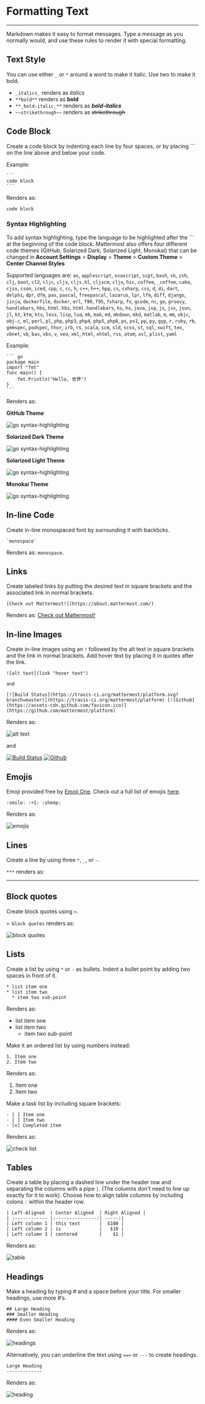 # Formatting Text  
_____

Markdown makes it easy to format messages. Type a message as you normally would, and use these rules to render it with special formatting. 

## Text Style 

You can use either `_` or `*` around a word to make it italic. Use two to make it bold.

* `_italics_` renders as _italics_
* `**bold**` renders as **bold**
* `**_bold-italic_**` renders as **_bold-italics_**
* `~~strikethrough~~` renders as ~~strikethrough~~

## Code Block 

Create a code block by indenting each line by four spaces, or by placing ``` on the line above and below your code. 

Example:

    ```
    code block
    ```

Renders as: 
```
code block
```

### Syntax Highlighting

To add syntax highlighting, type the language to be highlighted after the ``` at the beginning of the code block. Mattermost also offers four different code themes (GitHub, Solarized Dark, Solarized Light, Monokai) that can be changed in **Account Settings** > **Display** > **Theme** > **Custom Theme** > **Center Channel Styles** 

Supported languages are:
`as`, `applescript`, `osascript`, `scpt`, `bash`, `sh`, `zsh`, `clj`, `boot`, `cl2`, `cljc`, `cljs`, `cljs.hl`, `cljscm`, `cljx`, `hic`, `coffee`, `_coffee`, `cake`, `cjsx`, `cson`, `iced`, `cpp`, `c`, `cc`, `h`, `c++`, `h++`, `hpp`, `cs`, `csharp`, `css`, `d`, `di`, `dart`, `delphi`, `dpr`, `dfm`, `pas`, `pascal`, `freepascal`, `lazarus`, `lpr`, `lfm`, `diff`, `django`, `jinja`, `dockerfile`, `docker`, `erl`, `f90`, `f95`, `fsharp`, `fs`, `gcode`, `nc`, `go`, `groovy`, `handlebars`, `hbs`, `html.hbs`, `html.handlebars`, `hs`, `hx`, `java`, `jsp`, `js`, `jsx`, `json`, `jl`, `kt`, `ktm`, `kts`, `less`, `lisp`, `lua`, `mk`, `mak`, `md`, `mkdown`, `mkd`, `matlab`, `m`, `mm`, `objc`, `obj-c`, `ml`, `perl`, `pl`, `php`, `php3`, `php4`, `php5`, `php6`, `ps`, `ps1`, `pp`, `py`, `gyp`, `r`, `ruby`, `rb`, `gemspec`, `podspec`, `thor`, `irb`, `rs`, `scala`, `scm`, `sld`, `scss`, `st`, `sql`, `swift`, `tex`, `vbnet`, `vb`, `bas`, `vbs`, `v`, `veo`, `xml`, `html`, `xhtml`, `rss`, `atom`, `xsl`, `plist`, `yaml`

Example:

    ``` go
    package main
    import "fmt"
    func main() {
	    fmt.Println("Hello, 世界")
    }
    ```

Renders as: 

**GitHub Theme**    

![go syntax-highlighting](../../images/syntax-highlighting-github.PNG) 

**Solarized Dark Theme**    

![go syntax-highlighting](../../images/syntax-highlighting-sol-dark.PNG) 

**Solarized Light Theme**    

![go syntax-highlighting](../../images/syntax-highlighting-sol-light.PNG) 

**Monokai Theme**    

![go syntax-highlighting](../../images/syntax-highlighting-monokai.PNG) 


## In-line Code

Create in-line monospaced font by surrounding it with backticks. 
```
`monospace`
```
Renders as: `monospace`.

## Links  

Create labeled links by putting the desired text in square brackets and the associated link in normal brackets. 

`[Check out Mattermost!](https://about.mattermost.com/)`

Renders as: [Check out Mattermost!](https://about.mattermost.com/)

## In-line Images  

Create in-line images using an `!` followed by the alt text in square brackets and the link in normal brackets. Add hover text by placing it in quotes after the link.
```
![alt text](link "hover text")

and

[![Build Status](https://travis-ci.org/mattermost/platform.svg?branch=master)](https://travis-ci.org/mattermost/platform) [![Github](https://assets-cdn.github.com/favicon.ico)](https://github.com/mattermost/platform)
```
Renders as: 

![alt text](link "hover text")

and

[![Build Status](https://travis-ci.org/mattermost/platform.svg?branch=master)](https://travis-ci.org/mattermost/platform) [![Github](https://assets-cdn.github.com/favicon.ico)](https://github.com/mattermost/platform)

## Emojis  

Emoji provided free by [Emoji One](http://emojione.com/). Check out a full list of emojis [here](http://emoji.codes/).

```
:smile: :+1: :sheep:
```
Renders as:  

![emojis](../../images/Emoji1.PNG)

## Lines  

Create a line by using three `*`, `_`, or `-`.

`***` renders as: 
***

## Block quotes  

Create block quotes using `>`.

`> block quotes` renders as:

![block quotes](../../images/blockQuotes.PNG)

## Lists  

Create a list by using `*` or `-` as bullets. Indent a bullet point by adding two spaces in front of it.
```
* list item one
* list item two
  * item two sub-point
```
Renders as: 
* list item one
* list item two
  * item two sub-point

Make it an ordered list by using numbers instead:
```
1. Item one
2. Item two
```
Renders as: 
1. Item one
2. Item two

Make a task list by including square brackets:
```
- [ ] Item one
- [ ] Item two
- [x] Completed item
```
Renders as:  

![check list](../../images/checklist.PNG)

## Tables  

Create a table by placing a dashed line under the header row and separating the columns with a pipe `|`. (The columns don’t need to line up exactly for it to work). Choose how to align table columns by including colons `:` within the header row.
```
| Left-Aligned  | Center Aligned  | Right Aligned |
| :------------ |:---------------:| -----:|
| Left column 1 | this text       |  $100 |
| Left column 2 | is              |   $10 |
| Left column 3 | centered        |    $1 |
```

Renders as:

![table](../../images/markdownTable1.PNG)

## Headings  

Make a heading by typing # and a space before your title. For smaller headings, use more #’s. 
```
## Large Heading
### Smaller Heading
#### Even Smaller Heading
```
Renders as:  

![headings](../../images/Headings1.PNG)

Alternatively, you can underline the text using `===` or `---` to create headings.
```
Large Heading
-------------
```
Renders as:  

![heading](../../images/Headings2.PNG)
